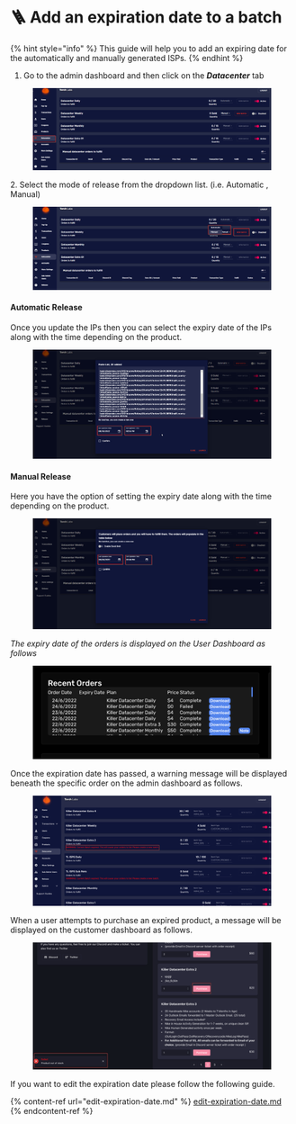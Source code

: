 # 🪜 Add an expiration date to a batch

{% hint style="info" %}
This guide will help you to add an expiring date for the automatically and manually generated ISPs.
{% endhint %}

1. Go to the admin dashboard and then click on the _**Datacenter**_ tab&#x20;

<figure><img src="../.gitbook/assets/0.1.png" alt=""><figcaption></figcaption></figure>

2\. Select the mode of release from the dropdown list. (i.e. Automatic , Manual)

<figure><img src="../.gitbook/assets/0.2.png" alt=""><figcaption></figcaption></figure>

#### Automatic Release

Once you update the IPs then you can select the expiry date of the IPs along with the time depending on the product.

<figure><img src="../.gitbook/assets/1 (2).png" alt=""><figcaption></figcaption></figure>

#### Manual Release

Here you have the option of setting the expiry date along with the time depending on the product.

<figure><img src="../.gitbook/assets/2 (3).png" alt=""><figcaption></figcaption></figure>

_The expiry date of the orders is displayed on the User Dashboard as follows_

<figure><img src="../.gitbook/assets/3 (6).png" alt=""><figcaption></figcaption></figure>

Once the expiration date has passed, a warning message will be displayed beneath the specific order on the admin dashboard as follows.

<figure><img src="../.gitbook/assets/a (2) (2).png" alt=""><figcaption></figcaption></figure>

When a user attempts to purchase an expired product, a message will be displayed on the customer dashboard as follows.

<figure><img src="../.gitbook/assets/b (3) (2).png" alt=""><figcaption></figcaption></figure>

If you want to edit the expiration date please follow the following guide.

{% content-ref url="edit-expiration-date.md" %}
[edit-expiration-date.md](edit-expiration-date.md)
{% endcontent-ref %}

